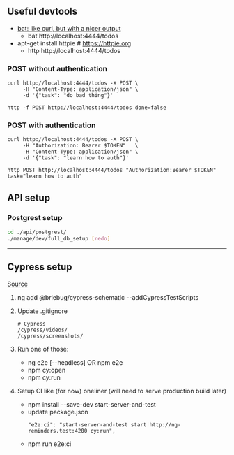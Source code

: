 ## Useful devtools

- [bat: like curl, but with a nicer output](https://github.com/astaxie/bat)
  - bat http://localhost:4444/todos
- apt-get install httpie # https://httpie.org
  - http http://localhost:4444/todos


### POST without authentication
```batch
curl http://localhost:4444/todos -X POST \
     -H "Content-Type: application/json" \
     -d '{"task": "do bad thing"}'

http -f POST http://localhost:4444/todos done=false
```

### POST with authentication
```batch
curl http://localhost:4444/todos -X POST \
     -H "Authorization: Bearer $TOKEN"   \
     -H "Content-Type: application/json" \
     -d '{"task": "learn how to auth"}'

http POST http://localhost:4444/todos "Authorization:Bearer $TOKEN" task="learn how to auth"
```

## API setup

### Postgrest setup

```bash
cd ./api/postgrest/
./manage/dev/full_db_setup [redo]
```

---

## Cypress setup

[Source](https://dev.to/angular/ci-ready-e2e-tests-for-angular-with-cypress-and-typescript-in-under-60-minutes-4f30)

1. ng add @briebug/cypress-schematic --addCypressTestScripts
2. Update .gitignore
   ```
   # Cypress
   /cypress/videos/
   /cypress/screenshots/
   ```
3. Run one of those:
   - ng e2e [--headless] OR npm e2e
   - npm cy:open
   - npm cy:run

3. Setup CI like (for now) oneliner (will need to serve production build later)
   - npm install --save-dev start-server-and-test
   - update package.json
      ```
      "e2e:ci": "start-server-and-test start http://ng-reminders.test:4200 cy:run",
      ```
   - npm run e2e:ci
